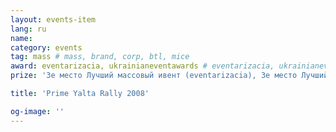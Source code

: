```yaml
---
layout: events-item
lang: ru
name: 
category: events
tag: mass # mass, brand, corp, btl, mice
award: eventarizacia, ukrainianeventawards # eventarizacia, ukrainianeventawards, liderotrasli
prize: '3е место Лучший массовый ивент (eventarizacia), 3е место Лучший массовый ивент (ukrainianeventawards)'

title: 'Prime Yalta Rally 2008'

og-image: ''
---
```

